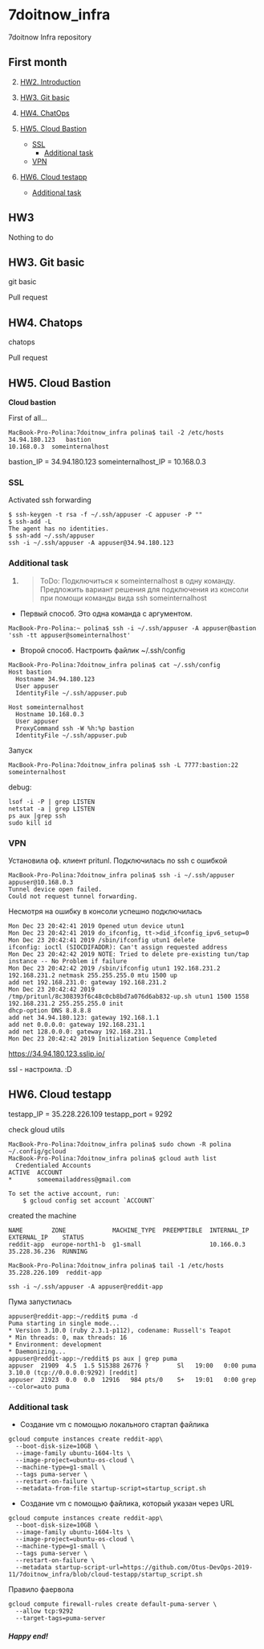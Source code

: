 # 7doitnow_infra
7doitnow Infra repository

## First month

2. [HW2. Introduction](#201911_hw2)

3. [HW3. Git basic](#201911_hw3)

4. [HW4. ChatOps](#201911_hw4)

5. [HW5. Cloud Bastion](#201911_hw5)
   + [SSL](#201911_hw5_ssl)
     + [Additional task](#201911_hw5_ssl_a)
   + [VPN](#201911_hw5_vpn)

6. [HW6. Cloud testapp](#201911_hw6)
   + [Additional task](#201911_hw6_a)

## <a name="201911_hw3">HW3</a>
Nothing to do

## <a name="201911_hw3">HW3. Git basic</a>
git basic

Pull request

## <a name="201911_hw4">HW4. Chatops</a>
chatops

Pull request

## <a name="201911_hw5">HW5. Cloud Bastion </a>
**Cloud bastion**

First of all...

```
MacBook-Pro-Polina:7doitnow_infra polina$ tail -2 /etc/hosts
34.94.180.123	bastion
10.168.0.3	someinternalhost
```

bastion_IP = 34.94.180.123
someinternalhost_IP = 10.168.0.3

### <a name="201911_hw5_ssl">SSL </a>

Activated ssh forwarding
```
$ ssh-keygen -t rsa -f ~/.ssh/appuser -C appuser -P ""
$ ssh-add -L
The agent has no identities.
$ ssh-add ~/.ssh/appuser
ssh -i ~/.ssh/appuser -A appuser@34.94.180.123
```

### <a name="201911_hw5_ssl_a">Additional task</a>


1. >ToDo: Подключиться к someinternalhost в одну команду. Предложить вариант решения для подключения из консоли при помощи команды вида ssh someinternalhost


* Первый способ. Это одна команда с аргументом.
```
MacBook-Pro-Polina:~ polina$ ssh -i ~/.ssh/appuser -A appuser@bastion 'ssh -tt appuser@someinternalhost'
```

* Второй способ. Настроить файлик ~/.ssh/config

```
MacBook-Pro-Polina:7doitnow_infra polina$ cat ~/.ssh/config
Host bastion
  Hostname 34.94.180.123
  User appuser
  IdentityFile ~/.ssh/appuser.pub

Host someinternalhost
  Hostname 10.168.0.3
  User appuser
  ProxyCommand ssh -W %h:%p bastion
  IdentityFile ~/.ssh/appuser.pub
```
Запуск

```
MacBook-Pro-Polina:7doitnow_infra polina$ ssh -L 7777:bastion:22 someinternalhost
```

debug:
```
lsof -i -P | grep LISTEN
netstat -a | grep LISTEN
ps aux |grep ssh
sudo kill id
```


### <a name="201911_hw5_vpn">VPN </a>

Установила оф. клиент pritunl.
Подключилась по ssh c ошибкой
```
MacBook-Pro-Polina:7doitnow_infra polina$ ssh -i ~/.ssh/appuser appuser@10.168.0.3
Tunnel device open failed.
Could not request tunnel forwarding.
```

Несмотря на ошибку в консоли успешно подключилась
```buildoutcfg
Mon Dec 23 20:42:41 2019 Opened utun device utun1
Mon Dec 23 20:42:41 2019 do_ifconfig, tt->did_ifconfig_ipv6_setup=0
Mon Dec 23 20:42:41 2019 /sbin/ifconfig utun1 delete
ifconfig: ioctl (SIOCDIFADDR): Can't assign requested address
Mon Dec 23 20:42:42 2019 NOTE: Tried to delete pre-existing tun/tap instance -- No Problem if failure
Mon Dec 23 20:42:42 2019 /sbin/ifconfig utun1 192.168.231.2 192.168.231.2 netmask 255.255.255.0 mtu 1500 up
add net 192.168.231.0: gateway 192.168.231.2
Mon Dec 23 20:42:42 2019 /tmp/pritunl/8c308393f6c48c0cb8bd7a076d6ab832-up.sh utun1 1500 1558 192.168.231.2 255.255.255.0 init
dhcp-option DNS 8.8.8.8
add net 34.94.180.123: gateway 192.168.1.1
add net 0.0.0.0: gateway 192.168.231.1
add net 128.0.0.0: gateway 192.168.231.1
Mon Dec 23 20:42:42 2019 Initialization Sequence Completed
```

https://34.94.180.123.sslip.io/

ssl - настроила. :D

## <a name="201911_hw6">HW6. Cloud testapp </a>

testapp_IP = 35.228.226.109
testapp_port = 9292

check gloud utils
```
MacBook-Pro-Polina:7doitnow_infra polina$ sudo chown -R polina ~/.config/gcloud
MacBook-Pro-Polina:7doitnow_infra polina$ gcloud auth list
  Credentialed Accounts
ACTIVE  ACCOUNT
*       someemailaddress@gmail.com

To set the active account, run:
    $ gcloud config set account `ACCOUNT`

```

created the machine

```
NAME        ZONE             MACHINE_TYPE  PREEMPTIBLE  INTERNAL_IP  EXTERNAL_IP    STATUS
reddit-app  europe-north1-b  g1-small                   10.166.0.3   35.228.36.236  RUNNING

```

```
MacBook-Pro-Polina:7doitnow_infra polina$ tail -1 /etc/hosts
35.228.226.109	reddit-app

ssh -i ~/.ssh/appuser -A appuser@reddit-app
```

Пума запустилась
```
appuser@reddit-app:~/reddit$ puma -d
Puma starting in single mode...
* Version 3.10.0 (ruby 2.3.1-p112), codename: Russell's Teapot
* Min threads: 0, max threads: 16
* Environment: development
* Daemonizing...
appuser@reddit-app:~/reddit$ ps aux | grep puma
appuser  21909  4.5  1.5 515388 26776 ?        Sl   19:00   0:00 puma 3.10.0 (tcp://0.0.0.0:9292) [reddit]
appuser  21923  0.0  0.0  12916   984 pts/0    S+   19:01   0:00 grep --color=auto puma
```

### <a name="201911_hw6_a">Additional task</a>


+ Создание vm c помощью локального стартап файлика
```
gcloud compute instances create reddit-app\
  --boot-disk-size=10GB \
  --image-family ubuntu-1604-lts \
  --image-project=ubuntu-os-cloud \
  --machine-type=g1-small \
  --tags puma-server \
  --restart-on-failure \
  --metadata-from-file startup-script=startup_script.sh

```
+ Создание vm c помощью файлика, который указан через URL

```
gcloud compute instances create reddit-app\
  --boot-disk-size=10GB \
  --image-family ubuntu-1604-lts \
  --image-project=ubuntu-os-cloud \
  --machine-type=g1-small \
  --tags puma-server \
  --restart-on-failure \
  --metadata startup-script-url=https://github.com/Otus-DevOps-2019-11/7doitnow_infra/blob/cloud-testapp/startup_script.sh
```

Правило фаервола

```
gcloud compute firewall-rules create default-puma-server \
  --allow tcp:9292
  --target-tags=puma-server

```

##### Happy end!
